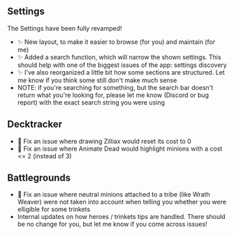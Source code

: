 ## Settings

The Settings have been fully revamped!

-   ✨ New layout, to make it easier to browse (for you) and maintain (for me)
-   ✨ Added a search function, which will narrow the shown settings. This should help with one of the biggest issues of the app: settings discovery
-   ✨ I've also reorganized a little bit how some sections are structured. Let me know if you think some still don't make much sense
-   NOTE: if you're searching for something, but the search bar doesn't return what you're looking for, please let me know (Discord or bug report) with the exact search string you were using

## Decktracker

-   🐞 Fix an issue where drawing Zilliax would reset its cost to 0
-   🐞 Fix an issue where Animate Dead would highlight minions with a cost <= 2 (instead of 3)

## Battlegrounds

-   🐞 Fix an issue where neutral minions attached to a tribe (like Wrath Weaver) were not taken into account when telling you whether you were elligible for some trinkets
-   Internal updates on how heroes / trinkets tips are handled. There should be no change for you, but let me know if you come across issues!
